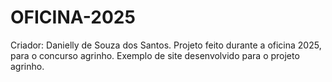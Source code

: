 # OFICINA-2025
Criador: Danielly de Souza dos Santos.
Projeto feito durante a oficina 2025, para o concurso agrinho.
Exemplo de site desenvolvido para o projeto agrinho.


